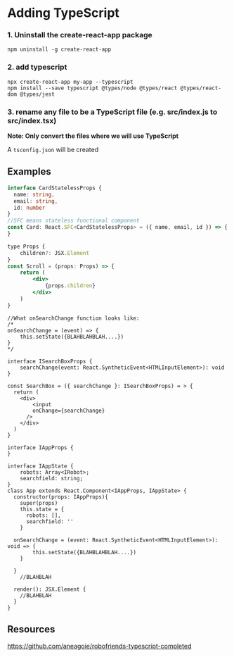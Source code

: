 # Adding TypeScript

### 1. Uninstall the create-react-app package

```shell
npm uninstall -g create-react-app
```

### 2. add typescript

```shell
npx create-react-app my-app --typescript
npm install --save typescript @types/node @types/react @types/react-dom @types/jest
```

### 3. rename any file to be a TypeScript file (e.g. src/index.js to src/index.tsx)

**Note: Only convert the files where we will use TypeScript**

A `tsconfig.json` will be created

## Examples

```ts
interface CardStatelessProps {
  name: string,
  email: string,
  id: number
}
//SFC means stateless functional component
const Card: React.SFC<CardStatelessProps> = ({ name, email, id }) => {
}
```

```jsx
type Props {
	children?: JSX.Element
}
const Scroll = (props: Props) => {
	return (
		<div>
			{props.children}
		</div>
	)
}
```

```react
//What onSearchChange function looks like:
/*
onSearchChange = (event) => {
	this.setState({BLAHBLAHBLAH....})
}
*/

interface ISearchBoxProps {
	searchChange(event: React.SyntheticEvent<HTMLInputElement>): void
}

const SearchBox = ({ searchChange }: ISearchBoxProps) = > {
  return (
  	<div>
  		<input
      	onChange={searchChange}  
      />
  	</div>
  )
}
```



```react
interface IAppProps {
}

interface IAppState {
	robots: Array<IRobot>;
	searchfield: string;
}
class App extends React.Component<IAppProps, IAppState> {
  constructor(props: IAppProps){
    super(props)
    this.state = {
      robots: [],
      searchfield: ''
    }
  
  onSearchChange = (event: React.SyntheticEvent<HTMLInputElement>): void => {
		this.setState({BLAHBLAHBLAH....})
	}
    
  }
	//BLAHBLAH
  
  render(): JSX.Element {
    //BLAHBLAH
  }
}
```

## Resources

https://github.com/aneagoie/robofriends-typescript-completed